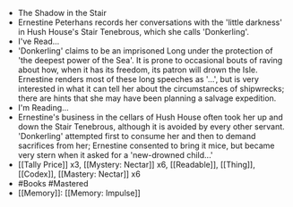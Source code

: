 - The Shadow in the Stair
- Ernestine Peterhans records her conversations with the 'little darkness' in Hush House's Stair Tenebrous, which she calls 'Donkerling'.
- I've Read...
- 'Donkerling' claims to be an imprisoned Long under the protection of 'the deepest power of the Sea'. It is prone to occasional bouts of raving about how, when it has its freedom, its patron will drown the Isle. Ernestine renders most of these long speeches as '...', but is very interested in what it can tell her about the circumstances of shipwrecks; there are hints that she may have been planning a salvage expedition.
- I'm Reading...
- Ernestine's business in the cellars of Hush House often took her up and down the Stair Tenebrous, although it is avoided by every other servant. 'Donkerling' attempted first to consume her and then to demand sacrifices from her; Ernestine consented to bring it mice, but became very stern when it asked for a 'new-drowned child...'
- [[Tally Price]] x3, [[Mystery: Nectar]] x6, [[Readable]], [[Thing]], [[Codex]], [[Mastery: Nectar]] x6
- #Books #Mastered
- [[Memory]]: [[Memory: Impulse]]